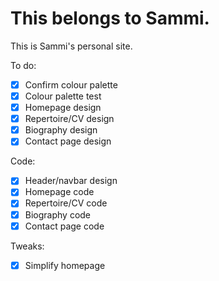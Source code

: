 # This belongs to Sammi.

This is Sammi's personal site.

To do:

- [x] Confirm colour palette
- [x] Colour palette test
- [x] Homepage design
- [x] Repertoire/CV design
- [x] Biography design
- [x] Contact page design

Code:

- [x] Header/navbar design
- [x] Homepage code
- [x] Repertoire/CV code
- [x] Biography code
- [x] Contact page code

Tweaks:
- [x] Simplify homepage
